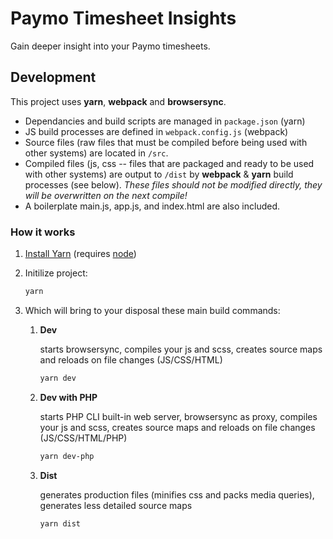 # Paymo Timesheet Insights

Gain deeper insight into your Paymo timesheets.

## Development

This project uses **yarn**, **webpack** and **browsersync**.

* Dependancies and build scripts are managed in `package.json` (yarn)
* JS build processes are defined in `webpack.config.js` (webpack)
* Source files (raw files that must be compiled before being used with other systems) are located in `/src`.
* Compiled files (js, css -- files that are packaged and ready to be used with other systems) are output to `/dist` by **webpack** & **yarn** build processes (see below). *These files should not be modified directly, they will be overwritten on the next compile!*
* A boilerplate main.js, app.js, and index.html are also included.

### How it works

1. [Install Yarn](https://yarnpkg.com/en/docs/install) (requires [node](https://nodejs.org/en/download/))
2. Initilize project:

    ```bash
    yarn
    ```

3. Which will bring to your disposal these main build commands:

    1. **Dev**

        starts browsersync, compiles your js and scss, creates source maps and reloads on file changes (JS/CSS/HTML)

        ```bash
        yarn dev
        ```

    1. **Dev with PHP**

        starts PHP CLI built-in web server, browsersync as proxy, compiles your js and scss, creates source maps and reloads on file changes (JS/CSS/HTML/PHP)

        ```bash
        yarn dev-php
        ```

    2. **Dist**

        generates production files (minifies css and packs media queries), generates less detailed source maps

        ```bash
        yarn dist
        ```
